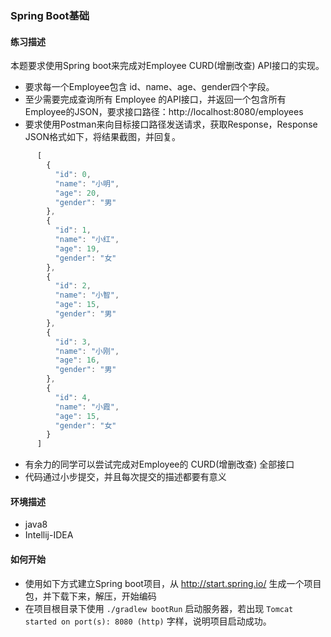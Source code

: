 ### Spring Boot基础

#### 练习描述

本题要求使用Spring boot来完成对Employee CURD(增删改查) API接口的实现。

- 要求每一个Employee包含 id、name、age、gender四个字段。
- 至少需要完成查询所有 Employee 的API接口，并返回一个包含所有Employee的JSON，要求接口路径：http://localhost:8080/employees
- 要求使用Postman来向目标接口路径发送请求，获取Response，Response JSON格式如下，将结果截图，并回复。
```javascript
      [
        {
          "id": 0,
          "name": "小明",
          "age": 20,
          "gender": "男"
        },
        {
          "id": 1,
          "name": "小红",
          "age": 19,
          "gender": "女"  
        },
        {
          "id": 2,
          "name": "小智",
          "age": 15,
          "gender": "男"
        },
        {
          "id": 3,
          "name": "小刚",
          "age": 16,
          "gender": "男"
        },
        {
          "id": 4,
          "name": "小霞",
          "age": 15,
          "gender": "女"
        }
      ]
```

- 有余力的同学可以尝试完成对Employee的 CURD(增删改查) 全部接口
- 代码通过小步提交，并且每次提交的描述都要有意义

#### 环境描述
- java8
- Intellij-IDEA

#### 如何开始
- 使用如下方式建立Spring boot项目，从 http://start.spring.io/ 生成一个项目包，并下载下来，解压，开始编码
- 在项目根目录下使用 `./gradlew bootRun` 启动服务器，若出现 `Tomcat started on port(s): 8080 (http)` 字样，说明项目启动成功。